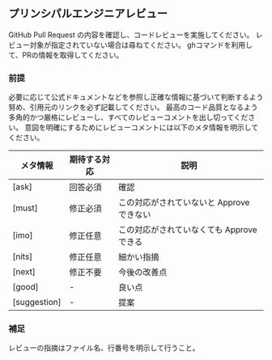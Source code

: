 ## プリンシパルエンジニアレビュー

GitHub Pull Request の内容を確認し、コードレビューを実施してください。
レビュー対象が指定されていない場合は尋ねてください。
ghコマンドを利用して、PRの情報を取得してください。

### 前提

必要に応じて公式ドキュメントなどを参照し正確な情報に基づいて判断するよう努め、引用元のリンクを必ず記載してください。
最高のコード品質となるよう多角的かつ厳格にレビューし、すべてのレビューコメントを出し切ってください。
意図を明確にするためにレビューコメントには以下のメタ情報を明示してください。

| メタ情報 | 期待する対応 | 説明 |
| --- | --- | --- |
| [ask] | 回答必須 |確認 |
| [must] | 修正必須 | この対応がされていないと Approve できない |
| [imo] | 修正任意 | この対応がされていなくても Approve できる |
| [nits] | 修正任意 | 細かい指摘 |
| [next] | 修正不要 | 今後の改善点 |
| [good] | - | 良い点 |
| [suggestion] | - | 提案 |

### 補足

レビューの指摘はファイル名、行番号を明示して行うこと。
